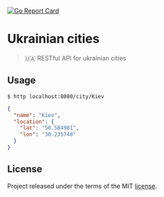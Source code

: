 [license]: ./LICENSE
[goreport]: https://goreportcard.com/report/github.com/shal/ua-cities

[![Go Report Card](https://goreportcard.com/badge/github.com/shal/ua-cities)][goreport]

# Ukrainian cities

> :ukraine: RESTful API for ukrainian cities

## Usage

```
$ http localhost:8080/city/Kiev
```

```json
{
  "name": "Kiev",
  "location": {
    "lat": "50.584981",
    "lon": "30.235748"
  }
}
```

## License

Project released under the terms of the MIT [license][license].
